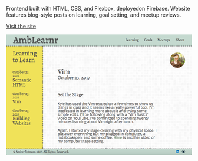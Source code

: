 Frontend built with HTML, CSS, and Flexbox, deployedon Firebase. Website features blog-style posts on learning, goal setting, and meetup reviews.

[Visit the site](https://amblearnr.firebaseapp.com/)

![screenshot](screenshot.png)
